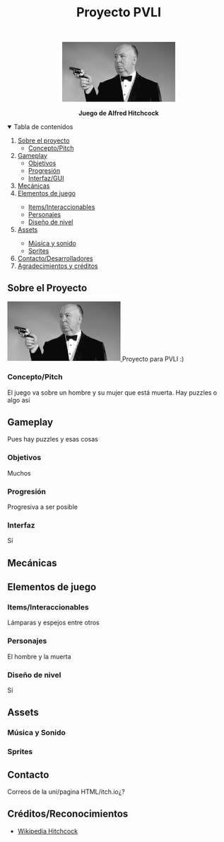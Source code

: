 <!--
*** Thanks for checking out the Best-README-Template. If you have a suggestion
*** that would make this better, please fork the repo and create a pull request
*** or simply open an issue with the tag "enhancement".
*** Thanks again! Now go create something AMAZING! :D
-->


<h1 align="center">Proyecto PVLI</h1>
  
<!-- PROJECT LOGO -->
<br />
<p align="center">
  <a href="https://github.com/miriam-m-s/GRUPO4-PVLI">
    <img src="images/hitchcock.jpg" alt="Logo" | width=256)>
  </a>
  <p align="center">
    <b>Juego de Alfred Hitchcock</b>
  </p>
</p>


<!-- TABLE OF CONTENTS -->
<details open="open">
  <summary>Tabla de contenidos</summary>
  <ol>
    <li>
      <a href="#sobre-el-proyecto">Sobre el proyecto</a>
      <ul>
        <li><a href="#Concepto/Pitch">Concepto/Pitch</a></li>
      </ul>
    </li>
    <li>
      <a href="#Gameplay">Gameplay</a>
      <ul>
        <li><a href="#Objetivos">Objetivos</a></li>
        <li><a href="#Progresión">Progresión</a></li>
        <li><a href="#Interfaz">Interfaz/GUI</a></li>
      </ul>
    </li>
    <li><a href="#usage">Mecánicas</a></li>
    <li><a href="#roadmap">Elementos de juego</a></li>
    <ul>
        <li><a href="#prerequisites">Items/Interaccionables</a></li>
        <li><a href="#installation">Personajes</a></li>
        <li><a href="#installation">Diseño de nivel</a></li>
      </ul>
    <li><a href="#contributing">Assets</a></li>
    <ul>
        <li><a href="#prerequisites">Música y sonido</a></li>
        <li><a href="#installation">Sprites</a></li>
      </ul>
    <li><a href="#contact">Contacto/Desarrolladores</a></li>
    <li><a href="#Créditos/Reconocimientos">Agradecimientos y créditos</a></li>
  </ol>
</details>

<!-- Sobre-el-Proyecto -->

##  Sobre el Proyecto 
<a href="https://github.com/miriam-m-s/GRUPO4-PVLI">
    <img src="images/hitchcock.jpg" alt="Logo" | width=256)>
  </a>
Proyecto para PVLI :)

### Concepto/Pitch

El juego va sobre un hombre y su mujer que está muerta. Hay puzzles o algo así

<!-- Gameplay -->

## Gameplay

Pues hay puzzles y esas cosas

### Objetivos
Muchos

### Progresión
Progresiva a ser posible

### Interfaz
Sí

<!-- Mecánicas -->
## Mecánicas

<!-- Elementos de Juego -->
## Elementos de juego

### Items/Interaccionables
Lámparas y espejos entre otros

### Personajes
El hombre y la muerta

### Diseño de nivel
Sí

<!-- Créditos/Reconocimientos -->

## Assets

### Música y Sonido

### Sprites

## Contacto
Correos de la uni/pagina HTML/itch.io¿?

<!-- Créditos/Reconocimientos -->

## Créditos/Reconocimientos
* [Wikipedia Hitchcock](https://es.wikipedia.org/wiki/Alfred_Hitchcock)
